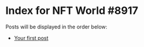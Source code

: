 # Index for NFT World #8917
Posts will be displayed in the order below:

- [Your first post](./001-first.md)

